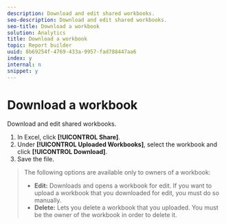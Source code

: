 ```yaml
---
description: Download and edit shared workbooks.
seo-description: Download and edit shared workbooks.
seo-title: Download a workbook
solution: Analytics
title: Download a workbook
topic: Report builder
uuid: 8b69254f-4769-433a-9957-fad788447aa6
index: y
internal: n
snippet: y
---
```


# Download a workbook

Download and edit shared workbooks.

1. In Excel, click **[!UICONTROL Share]**.
1. Under **[!UICONTROL Uploaded Workbooks]**, select the workbook and click **[!UICONTROL Download]**.
1. Save the file.
>The following options are available only to owners of a workbook: 
>
>* **Edit:** Downloads and opens a workbook for edit. If you want to upload a workbook that you downloaded for edit, you must do so manually. 
>* **Delete:** Lets you delete a workbook that you uploaded. You must be the owner of the workbook in order to delete it. 
>
